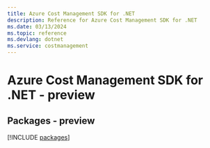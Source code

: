 ```yaml
---
title: Azure Cost Management SDK for .NET
description: Reference for Azure Cost Management SDK for .NET
ms.date: 03/13/2024
ms.topic: reference
ms.devlang: dotnet
ms.service: costmanagement
---
```

# Azure Cost Management SDK for .NET - preview
## Packages - preview
[!INCLUDE [packages](cost-management-index.md)]